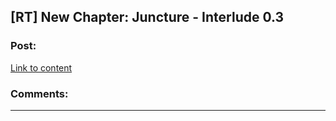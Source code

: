 ## [RT] New Chapter: Juncture - Interlude 0.3

### Post:

[Link to content](http://junctureserial.blogspot.com/2015/11/interlude-03.html)

### Comments:

---

